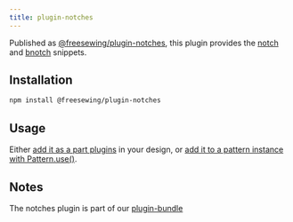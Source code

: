 ```yaml
---
title: plugin-notches
---
```


Published as [@freesewing/plugin-notches][1], this plugin provides the
[notch](/reference/snippets/notch) and
[bnotch](/reference/snippets/bnotch) snippets.

## Installation

```sh
npm install @freesewing/plugin-notches
```

## Usage

Either [add it as a part plugins](/reference/api/part/config/plugins) in your
design, or [add it to a pattern instance with
Pattern.use()](/reference/api/pattern/use).

## Notes

The notches plugin is part of our [plugin-bundle](/reference/plugins/bundle)

[1]: https://www.npmjs.com/package/@freesewing/plugin-notches
